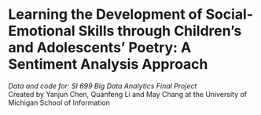 # Learning the Development of Social-Emotional Skills through Children’s and Adolescents’ Poetry: A Sentiment Analysis Approach 
 *Data and code for: SI 699 Big Data Analytics Final Project*      
 Created by Yanjun Chen, Quanfeng Li and May Chang at the University of Michigan School of Information
